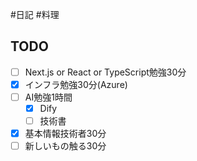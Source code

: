 #日記 #料理 

## TODO
- [ ] Next.js or React or TypeScript勉強30分
- [x] インフラ勉強30分(Azure)
- [ ] AI勉強1時間
	- [x] Dify
	- [ ] 技術書
- [x] 基本情報技術者30分
- [ ] 新しいもの触る30分
